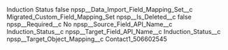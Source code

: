 <?xml version="1.0" encoding="UTF-8"?>
<CustomMetadata xmlns="http://soap.sforce.com/2006/04/metadata" xmlns:xsi="http://www.w3.org/2001/XMLSchema-instance" xmlns:xsd="http://www.w3.org/2001/XMLSchema">
    <label>Induction Status</label>
    <protected>false</protected>
    <values>
        <field>npsp__Data_Import_Field_Mapping_Set__c</field>
        <value xsi:type="xsd:string">Migrated_Custom_Field_Mapping_Set</value>
    </values>
    <values>
        <field>npsp__Is_Deleted__c</field>
        <value xsi:type="xsd:boolean">false</value>
    </values>
    <values>
        <field>npsp__Required__c</field>
        <value xsi:type="xsd:string">No</value>
    </values>
    <values>
        <field>npsp__Source_Field_API_Name__c</field>
        <value xsi:type="xsd:string">Induction_Status__c</value>
    </values>
    <values>
        <field>npsp__Target_Field_API_Name__c</field>
        <value xsi:type="xsd:string">Induction_Status__c</value>
    </values>
    <values>
        <field>npsp__Target_Object_Mapping__c</field>
        <value xsi:type="xsd:string">Contact1_506602545</value>
    </values>
</CustomMetadata>
